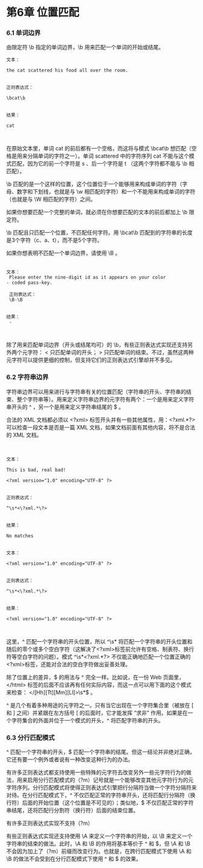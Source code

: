 <!DOCTYPE html>
<html lang="en">
<head>
	<meta charset="UTF-8">
	<title>chapter06</title>
	<link rel="stylesheet" type="text/css" href="css/main.css">
</head>
<body>
	<h1>第6章 位置匹配</h1>
	<h3>6.1 单词边界</h3>
	<p>
		由限定符 \b 指定的单词边界，\b 用来匹配一个单词的开始或结尾。<br />
<code>
文本：<br />
the cat scattered his food all over the room.<br /><br />
正则表达式：<br />
\bcat\b<br /><br />
结果：<br />
cat<br /><br />
</code>

在原始文本里，单词 cat 的前后都有一个空格，而这将与模式 \bcat\b 想匹配（空格是用来分隔单词的字符之一）。单词 scattered 中的字符序列 cat 不能与这个模式匹配，因为它的前一个字符是 s 、后一个字符是 t （这两个字符都不能与 \b 相匹配）。<br />

\b 匹配的是一个这样的位置，这个位置位于一个能够用来构成单词的字符（字母、数字和下划线，也就是与 \w 相匹配的字符）和一个不能用来构成单词的字符（也就是与 \W 相匹配的字符）之间。<br />

如果你想要匹配一个完整的单词，就必须在你想要匹配的文本的前后都加上 \b 限定符。<br />

\b 匹配且只匹配一个位置，不匹配任何字符。用 \bcat\b 匹配到的字符串的长度是3个字符（c、a、t），而不是5个字符。

如果你想表明不匹配一个单词边界，请使用 \B 。<br /><br />
<code>
文本：<br />
Please enter the nine-digit id as it appears on your color - coded pass-key.<br /><br />
正则表达式：<br />
\B-\B<br /><br />
结果：<br />
-<br /><br />
</code>

除了用来匹配单词边界（开头或结尾均可）的 \b，有些正则表达式实现还支持另外两个元字符： \< 只匹配单词的开头； \> 只匹配单词的结束。不过，虽然这两种元字符可以提供更细的控制，但支持它们的正则表达式引擎却并不多见。
</p>
	<h3>6.2 字符串边界</h3>
	<p>
字符串边界可以用来进行与字符串有关的位置匹配（字符串的开头、字符串的结束、整个字符串等）。用来定义字符串边界的元字符有两个：一个是用来定义字符串开头的 ^ ，另一个是用来定义字符串结尾的 $ 。<br />

合法的 XML 文档都必须以 &lt;?xml&gt; 标签开头并有一些其他属性，用：<\?xml.*\?> 可以检查一段文本是否是一篇 XML 文档，如果文档前面有其他内容，将不是合法的 XML 文档。<br /><br />

<code>
文本：<br />
This is bad, real bad!<br />
&lt;?xml version="1.0" encoding="UTF-8" ?&gt;<br /><br />
正则表达式：<br />
^\s*<\?xml.*\?><br /><br />
结果：<br />
No matches<br /><br />
文本：<br />
&lt;?xml version="1.0" encoding="UTF-8" ?&gt;<br /><br />
正则表达式：<br />
^\s*<\?xml.*\?><br /><br />
结果：<br />
&lt;?xml version="1.0" encoding="UTF-8" ?&gt;<br /><br />
</code>

这里，^ 匹配一个字符串的开头位置，所以 ^\s* 将匹配一个字符串的开头位置和随后的零个或多个空白字符（这解决了&lt;?xml&gt;标签前允许有空格、制表符、换行符等空白字符的问题）。模式 ^\s*<\?xml.*\?> 不仅能正确地匹配一个位置正确的 &lt;?xml&gt;标签，还能对合法的空白字符做出妥善处理。<br />

除了位置上的差异，$ 的用法与 ^ 完全一样。比如说，在一份 Web 页面里，&lt;/html&gt; 标签的后面不应该再有任何实际内容，而这一点可以用下面的这个模式来检查： </[Hh][Tt][Mm][Ll]>\s*$ 。<br />

^ 是几个有着多种用途的元字符之一。只有当它出现在一个字符集合里（被放在 [ 和 ] 之间）并紧跟在左方括号 [ 的后面时，它才能发挥 “求非” 作用。如果是在一个字符集合的外面并位于一个模式的开头，^ 将匹配字符串的开头。
</p>
	<h3>6.3 分行匹配模式</h3>
	<p>
^ 匹配一个字符串的开头，$ 匹配一个字符串的结尾。但这一结论并非绝对正确，它还有要一个例外或者说有一种改变这种行为的办法。<br />

有许多正则表达式都支持使用一些特殊的元字符去改变另外一些元字符行为的做法，用来启用分行匹配模式的（?m）记号就是一个能够改变其他元字符行为的元字符序列。分行匹配模式将使得正则表达式引擎把行分隔符当做一个字符分隔符来对待。在分行匹配模式下，^ 不仅匹配正常的字符串开头，还将匹配行分隔符（换行符）后面的开始位置（这个位置是不可见的）；类似地，$ 不仅匹配正常的字符串结尾，还将匹配行分割符（换行符）后面的结束位置。<br />

有许多正则表达式实现不支持（?m）<br />

有些正则表达式实现还支持使用 \A 来定义一个字符串的开始，以 \B 来定义一个字符串的结束的做法。此时，\A 和 \B 的作用将基本等价于 ^ 和 $，但 \A 和 \B 不会因为加上了（?m）前缀而改变行为。也就是，在跨行匹配模式下使用 \A 和 \B 的做法不会受到在分行匹配模式下使用 ^ 和 $ 的效果。
</p>
</body>
</html>